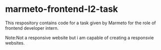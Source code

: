 # marmeto-frontend-l2-task
This respository contains code for a task given by Marmeto for the role of frontend developer intern.

Note:Not a responsive website but i am capable of creating a responsvie websites.
